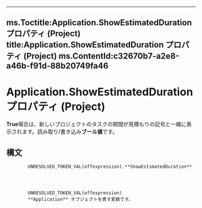 

---
ms.Toctitle:Application.ShowEstimatedDuration プロパティ (Project)
title:Application.ShowEstimatedDuration プロパティ (Project)
ms.ContentId:c32670b7-a2e8-a46b-f91d-88b20749fa46
---
# Application.ShowEstimatedDuration プロパティ (Project)




**True**場合は、新しいプロジェクトのタスクの期間が見積もりの記号と一緒に表示されます。読み取り/書き込み**ブール値**です。

## 構文

            UNRESOLVED_TOKEN_VAL(offexpression).**ShowEstimatedDuration**




            UNRESOLVED_TOKEN_VAL(offexpression)
            **Application** オブジェクトを表す変数です。




